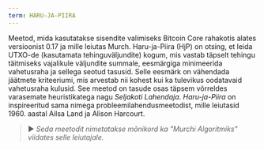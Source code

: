 ```yaml
---
term: HARU-JA-PIIRA
---
```


Meetod, mida kasutatakse sisendite valimiseks Bitcoin Core rahakotis alates versioonist 0.17 ja mille leiutas Murch. Haru-ja-Piira (HjP) on otsing, et leida UTXO-de (kasutamata tehinguväljundite) kogum, mis vastab täpselt tehingu täitmiseks vajalikule väljundite summale, eesmärgiga minimeerida vahetusraha ja sellega seotud tasusid. Selle eesmärk on vähendada jäätmete kriteeriumi, mis arvestab nii kohest kui ka tulevikus oodatavaid vahetusraha kulusid. See meetod on tasude osas täpsem võrreldes varasemate heuristikatega nagu *Seljakoti Lahendaja*. *Haru-ja-Piira* on inspireeritud sama nimega probleemilahendusmeetodist, mille leiutasid 1960. aastal Ailsa Land ja Alison Harcourt.

> ► *Seda meetodit nimetatakse mõnikord ka "Murchi Algoritmiks" viidates selle leiutajale.*